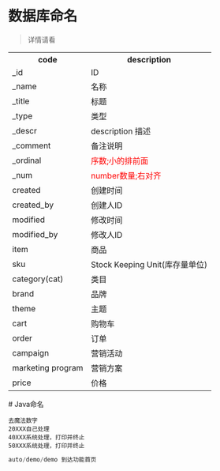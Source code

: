 # 数据库命名
> 详情请看


<table>
<tr><th>code</th><th>description</th></tr>

<!-- 常用 -->
<tr><td>_id</td><td>ID</td></tr>
<tr><td>_name</td><td>名称</td></tr>
<tr><td>_title</td><td>标题</td></tr>
<tr><td>_type</td><td>类型</td></tr>
<tr><td>_descr</td><td>description 描述</td></tr>
<tr><td>_comment</td><td>备注说明</td></tr>
<tr><td>_ordinal</td><td style="color:red">序数;小的排前面</td></tr>
<tr><td>_num</td><td style="color:red">number数量;右对齐</td></tr>

<tr><td>created</td><td>创建时间</td></tr>
<tr><td>created_by</td><td>创建人ID</td></tr>
<tr><td>modified</td><td>修改时间</td></tr>
<tr><td>modified_by</td><td>修改人ID</td></tr>
<!-- 专门 --> 
<tr><td>item</td><td>商品</td></tr>
<tr><td>sku</td><td>Stock Keeping Unit(库存量单位)</td></tr>
<tr><td>category(cat)</td><td>类目</td></tr>
<tr><td>brand</td><td>品牌</td></tr>
<tr><td>theme</td><td>主题</td></tr>
<tr><td>cart</td><td>购物车</td></tr>
<tr><td>order</td><td>订单</td></tr>


<tr><td>campaign</td><td>营销活动</td></tr>
<tr><td>marketing program</td><td>营销方案</td></tr>
<tr><td>price</td><td>价格</td></tr>
</table>
</m>
# Java命名
<mm>

```
去魔法数字
20XXX自己处理
40XXX系统处理，打印并终止
50XXX系统处理，打印并终止
```
```java
auto/demo/demo 到达功能首页

```
<mm>

